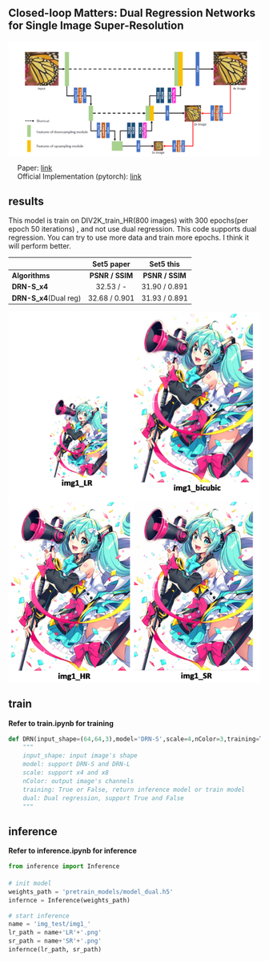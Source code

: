 ## Closed-loop Matters: Dual Regression Networks for Single Image Super-Resolution  

<p align="center">
<img src="img_md/DRN.png" alt="DRN model" align=center />
</p>  

&emsp; Paper: [link](https://arxiv.org/pdf/2003.07018.pdf )  
&emsp; Official Implementation (pytorch): [link](https://github.com/guoyongcs/DRN)  

## results

This model is train on DIV2K_train_HR(800 images) with 300 epochs(per epoch 50 iterations) , and not use dual regression. This code supports dual regression. You can try to use more data and train more epochs. I think it will perform better.

|                        | Set5 paper         | Set5 this             |
| ---------------------- | :----------------: | :-------------------: |
| **Algorithms**         |  **PSNR / SSIM**   |    **PSNR / SSIM**    |
| **DRN-S_x4**           |   32.53 / -        |     31.90 / 0.891     |
| **DRN-S_x4**(Dual reg) |   32.68 / 0.901    |     31.93 / 0.891     |

<p align="center">
<img src="img_md/img1_merge.png" alt="img1_merge" align=center />
</p>  

## train  
**Refer to train.ipynb for training**  
```python
def DRN(input_shape=(64,64,3),model='DRN-S',scale=4,nColor=3,training=True,dual=True):
    """
    input_shape: input image's shape
    model: support DRN-S and DRN-L
    scale: support x4 and x8
    nColor: output image's channels
    training: True or False, return inference model or train model
    dual: Dual regression, support True and False
    """ 
```
## inference
**Refer to inference.ipynb for inference**

```python
from inference import Inference

# init model
weights_path = 'pretrain_models/model_dual.h5'
infernce = Inference(weights_path)
```

```python
# start inference
name = 'img_test/img1_'
lr_path = name+'LR'+'.png'
sr_path = name+'SR'+'.png'
infernce(lr_path, sr_path)
```
